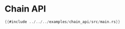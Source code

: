 # Chain API

<!-- langtabs-start -->
```rust
{{#include ../../../examples/chain_api/src/main.rs}}
```
<!-- langtabs-end -->

